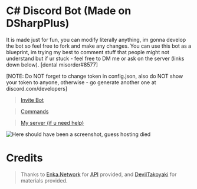 # C# Discord Bot (Made on DSharpPlus)

It is made just for fun, you can modify literally anything, im gonna develop the bot so feel free to fork and make any changes. You can use this bot as a blueprint, im trying my best to comment stuff that people might not understand but if ur stuck - feel free to DM me or ask on the server (links down below). [dental misorder#8577]

[NOTE: Do NOT forget to change token in config.json, also do NOT show your token to anyone, otherwise - go generate another one at discord.com/developers]

> [Invite Bot](https://discord.com/api/oauth2/authorize?client_id=739487241469952000&permissions=8&scope=bot)

> [Commands](https://docs.google.com/document/d/1kO8hHnboGeMsSsdFOT-LwKPUa2rxmlWIGya-gj65amg/edit?usp=sharing)

> [My server (if u need help)](https://discord.gg/4wTnnTbPgz)

![Here should have been a screenshot, guess hosting died](https://i.ibb.co/HYxY9h4/Screenshot-2.png "screenshot (WIP)")

# Credits

> Thanks to [Enka.Network](https://github.com/EnkaNetwork) for [API](https://github.com/EnkaNetwork/API-docs) provided, and [DevilTakoyaki](https://twitter.com/deviltakoyaki) for materials provided.
